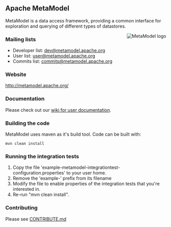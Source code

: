 ## Apache MetaModel

MetaModel is a data access framework, providing a common interface for exploration and querying of different types of datastores.

<div>
<img src="http://metamodel.apache.org/img/logo.png" style="float: right; margin-left: 20px;" alt="MetaModel logo" />
</div>

### Mailing lists

 * Developer list:  dev@metamodel.apache.org
 * User list:  user@metamodel.apache.org
 * Commits list:    commits@metamodel.apache.org

### Website

http://metamodel.apache.org/

### Documentation

Please check out our [wiki for user documentation](https://cwiki.apache.org/confluence/display/METAMODEL).

### Building the code

MetaModel uses maven as it's build tool. Code can be built with:

```
mvn clean install
```

### Running the integration tests

 1. Copy the file 'example-metamodel-integrationtest-configuration.properties' to your user home.
 2. Remove the 'example-' prefix from its filename
 3. Modify the file to enable properties of the integration tests that you're interested in.
 4. Re-run "mvn clean install".

### Contributing

Please see [CONTRIBUTE.md](CONTRIBUTE.md)

